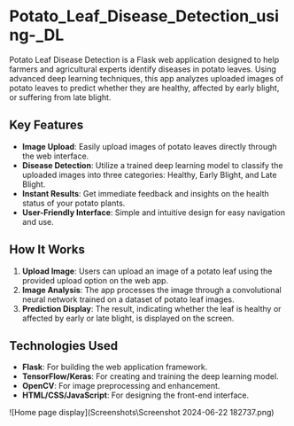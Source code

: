 # Potato_Leaf_Disease_Detection_using-_DL
Potato Leaf Disease Detection is a Flask web application designed to help farmers and agricultural experts identify diseases in potato leaves. Using advanced deep learning techniques, this app analyzes uploaded images of potato leaves to predict whether they are healthy, affected by early blight, or suffering from late blight.

## Key Features

- **Image Upload**: Easily upload images of potato leaves directly through the web interface.
- **Disease Detection**: Utilize a trained deep learning model to classify the uploaded images into three categories: Healthy, Early Blight, and Late Blight.
- **Instant Results**: Get immediate feedback and insights on the health status of your potato plants.
- **User-Friendly Interface**: Simple and intuitive design for easy navigation and use.

## How It Works

1. **Upload Image**: Users can upload an image of a potato leaf using the provided upload option on the web app.
2. **Image Analysis**: The app processes the image through a convolutional neural network trained on a dataset of potato leaf images.
3. **Prediction Display**: The result, indicating whether the leaf is healthy or affected by early or late blight, is displayed on the screen.

## Technologies Used

- **Flask**: For building the web application framework.
- **TensorFlow/Keras**: For creating and training the deep learning model.
- **OpenCV**: For image preprocessing and enhancement.
- **HTML/CSS/JavaScript**: For designing the front-end interface.

![Home page display](Screenshots\Screenshot 2024-06-22 182737.png)
